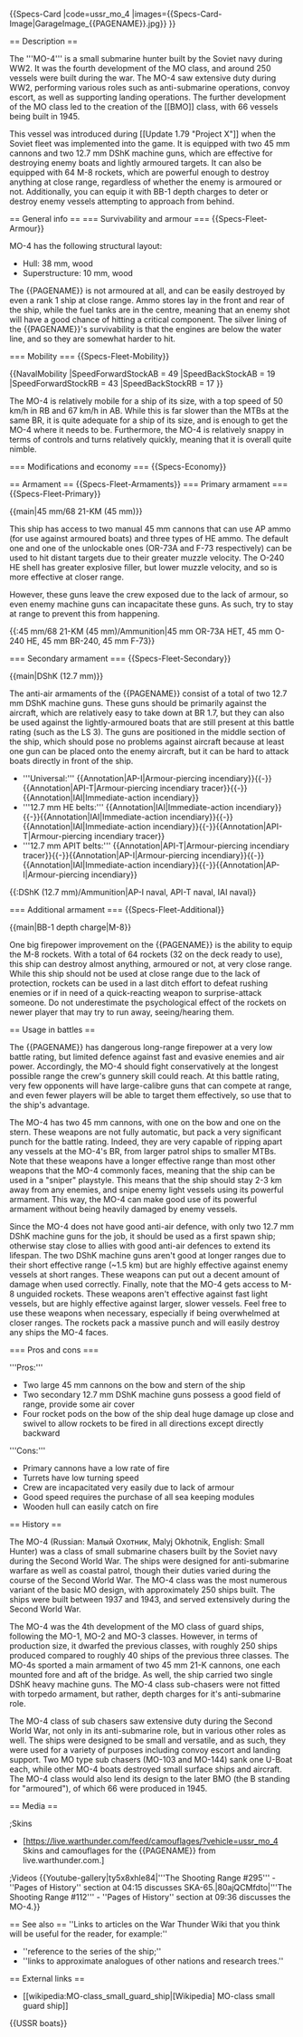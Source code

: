 {{Specs-Card
|code=ussr_mo_4
|images={{Specs-Card-Image|GarageImage_{{PAGENAME}}.jpg}}
}}

== Description ==
<!-- ''In the first part of the description, cover the history of the ship's creation and military application. In the second part, tell the reader about using this ship in the game. Add a screenshot: if a beginner player has a hard time remembering vehicles by name, a picture will help them identify the ship in question.'' -->
The '''MO-4''' is a small submarine hunter built by the Soviet navy during WW2. It was the fourth development of the MO class, and around 250 vessels were built during the war. The MO-4 saw extensive duty during WW2, performing various roles such as anti-submarine operations, convoy escort, as well as supporting landing operations. The further development of the MO class led to the creation of the [[BMO]] class, with 66 vessels being built in 1945.

This vessel was introduced during [[Update 1.79 "Project X"]] when the Soviet fleet was implemented into the game. It is equipped with two 45 mm cannons and two 12.7 mm DShK machine guns, which are effective for destroying enemy boats and lightly armoured targets. It can also be equipped with 64 M-8 rockets, which are powerful enough to destroy anything at close range, regardless of whether the enemy is armoured or not. Additionally, you can equip it with BB-1 depth charges to deter or destroy enemy vessels attempting to approach from behind.

== General info ==
=== Survivability and armour ===
{{Specs-Fleet-Armour}}
<!-- ''Talk about the vehicle's armour. Note the most well-defended and most vulnerable zones, e.g. the ammo magazine. Evaluate the composition of components and assemblies responsible for movement and manoeuvrability. Evaluate the survivability of the primary and secondary armaments separately. Don't forget to mention the size of the crew, which plays an important role in fleet mechanics. Save tips on preserving survivability for the "Usage in battles" section. If necessary, use a graphical template to show the most well-protected or most vulnerable points in the armour.'' -->
MO-4 has the following structural layout:

* Hull: 38 mm, wood
* Superstructure: 10 mm, wood

The {{PAGENAME}} is not armoured at all, and can be easily destroyed by even a rank 1 ship at close range. Ammo stores lay in the front and rear of the ship, while the fuel tanks are in the centre, meaning that an enemy shot will have a good chance of hitting a critical component. The silver lining of the {{PAGENAME}}'s survivability is that the engines are below the water line, and so they are somewhat harder to hit.

=== Mobility ===
{{Specs-Fleet-Mobility}}
<!-- ''Write about the ship's mobility. Evaluate its power and manoeuvrability, rudder rerouting speed, stopping speed at full tilt, with its maximum forward and reverse speed.'' -->

{{NavalMobility
|SpeedForwardStockAB = 49
|SpeedBackStockAB = 19
|SpeedForwardStockRB = 43
|SpeedBackStockRB = 17
}}

The MO-4 is relatively mobile for a ship of its size, with a top speed of 50 km/h in RB and 67 km/h in AB. While this is far slower than the MTBs at the same BR, it is quite adequate for a ship of its size, and is enough to get the MO-4 where it needs to be. Furthermore, the MO-4 is relatively snappy in terms of controls and turns relatively quickly, meaning that it is overall quite nimble.

=== Modifications and economy ===
{{Specs-Economy}}

== Armament ==
{{Specs-Fleet-Armaments}}
=== Primary armament ===
{{Specs-Fleet-Primary}}
<!-- ''Provide information about the characteristics of the primary armament. Evaluate their efficacy in battle based on their reload speed, ballistics and the capacity of their shells. Add a link to the main article about the weapon: <code><nowiki>{{main|Weapon name (calibre)}}</nowiki></code>. Broadly describe the ammunition available for the primary armament, and provide recommendations on how to use it and which ammunition to choose.'' -->
{{main|45 mm/68 21-KM (45 mm)}}

This ship has access to two manual 45 mm cannons that can use AP ammo (for use against armoured boats) and three types of HE ammo. The default one and one of the unlockable ones (OR-73A and F-73 respectively) can be used to hit distant targets due to their greater muzzle velocity. The O-240 HE shell has greater explosive filler, but lower muzzle velocity, and so is more effective at closer range.

However, these guns leave the crew exposed due to the lack of armour, so even enemy machine guns can incapacitate these guns. As such, try to stay at range to prevent this from happening.

{{:45 mm/68 21-KM (45 mm)/Ammunition|45 mm OR-73A HET, 45 mm O-240 HE, 45 mm BR-240, 45 mm F-73}}

=== Secondary armament ===
{{Specs-Fleet-Secondary}}
<!-- ''Some ships are fitted with weapons of various calibres. Secondary armaments are defined as weapons chosen with the control <code>Select secondary weapon</code>. Evaluate the secondary armaments and give advice on how to use them. Describe the ammunition available for the secondary armament. Provide recommendations on how to use them and which ammunition to choose. Remember that any anti-air armament, even heavy calibre weapons, belong in the next section. If there is no secondary armament, remove this section.'' -->
{{main|DShK (12.7 mm)}}

The anti-air armaments of the {{PAGENAME}} consist of a total of two 12.7 mm DShK machine guns. These guns should be primarily against the aircraft, which are relatively easy to take down at BR 1.7, but they can also be used against the lightly-armoured boats that are still present at this battle rating (such as the LS 3). The guns are positioned in the middle section of the ship, which should pose no problems against aircraft because at least one gun can be placed onto the enemy aircraft, but it can be hard to attack boats directly in front of the ship.

* '''Universal:''' {{Annotation|AP-I|Armour-piercing incendiary}}{{-}}{{Annotation|API-T|Armour-piercing incendiary tracer}}{{-}}{{Annotation|IAI|Immediate-action incendiary}}
* '''12.7 mm HE belts:''' {{Annotation|IAI|Immediate-action incendiary}}{{-}}{{Annotation|IAI|Immediate-action incendiary}}{{-}}{{Annotation|IAI|Immediate-action incendiary}}{{-}}{{Annotation|API-T|Armour-piercing incendiary tracer}}
* '''12.7 mm APIT belts:''' {{Annotation|API-T|Armour-piercing incendiary tracer}}{{-}}{{Annotation|AP-I|Armour-piercing incendiary}}{{-}}{{Annotation|IAI|Immediate-action incendiary}}{{-}}{{Annotation|AP-I|Armour-piercing incendiary}}

{{:DShK (12.7 mm)/Ammunition|AP-I naval, API-T naval, IAI naval}}

=== Additional armament ===
{{Specs-Fleet-Additional}}
<!-- ''Describe the available additional armaments of the ship: depth charges, mines, torpedoes. Talk about their positions, available ammunition and launch features such as dead zones of torpedoes. If there is no additional armament, remove this section.'' -->
{{main|BB-1 depth charge|M-8}}

One big firepower improvement on the {{PAGENAME}} is the ability to equip the M-8 rockets. With a total of 64 rockets (32 on the deck ready to use), this ship can destroy almost anything, armoured or not, at very close range. While this ship should not be used at close range due to the lack of protection, rockets can be used in a last ditch effort to defeat rushing enemies or if in need of a quick-reacting weapon to surprise-attack someone. Do not underestimate the psychological effect of the rockets on newer player that may try to run away, seeing/hearing them.

== Usage in battles ==
<!-- ''Describe the technique of using this ship, the characteristics of her use in a team and tips on strategy. Abstain from writing an entire guide – don't try to provide a single point of view, but give the reader food for thought. Talk about the most dangerous opponents for this vehicle and provide recommendations on fighting them. If necessary, note the specifics of playing with this vehicle in various modes (AB, RB, SB).'' -->

The {{PAGENAME}} has dangerous long-range firepower at a very low battle rating, but limited defence against fast and evasive enemies and air power. Accordingly, the MO-4 should fight conservatively at the longest possible range the crew's gunnery skill could reach. At this battle rating, very few opponents will have large-calibre guns that can compete at range, and even fewer players will be able to target them effectively, so use that to the ship's advantage.

The MO-4 has two 45 mm cannons, with one on the bow and one on the stern. These weapons are not fully automatic, but pack a very significant punch for the battle rating. Indeed, they are very capable of ripping apart any vessels at the MO-4's BR, from larger patrol ships to smaller MTBs. Note that these weapons have a longer effective range than most other weapons that the MO-4 commonly faces, meaning that the ship can be used in a "sniper" playstyle. This means that the ship should stay 2-3 km away from any enemies, and snipe enemy light vessels using its powerful armament. This way, the MO-4 can make good use of its powerful armament without being heavily damaged by enemy vessels.

Since the MO-4 does not have good anti-air defence, with only two 12.7 mm DShK machine guns for the job, it should be used as a first spawn ship; otherwise stay close to allies with good anti-air defences to extend its lifespan. The two DShK machine guns aren't good at longer ranges due to their short effective range (~1.5 km) but are highly effective against enemy vessels at short ranges. These weapons can put out a decent amount of damage when used correctly. Finally, note that the MO-4 gets access to M-8 unguided rockets. These weapons aren't effective against fast light vessels, but are highly effective against larger, slower vessels. Feel free to use these weapons when necessary, especially if being overwhelmed at closer ranges. The rockets pack a massive punch and will easily destroy any ships the MO-4 faces.

=== Pros and cons ===
<!-- ''Summarise and briefly evaluate the vehicle in terms of its characteristics and combat effectiveness. Mark its pros and cons in the bulleted list. Try not to use more than 6 points for each of the characteristics. Avoid using categorical definitions such as "bad", "good" and the like - use substitutions with softer forms such as "inadequate" and "effective".'' -->

'''Pros:'''

* Two large 45 mm cannons on the bow and stern of the ship
* Two secondary 12.7 mm DShK machine guns possess a good field of range, provide some air cover
* Four rocket pods on the bow of the ship deal huge damage up close and swivel to allow rockets to be fired in all directions except directly backward

'''Cons:'''

* Primary cannons have a low rate of fire
* Turrets have low turning speed
* Crew are incapacitated very easily due to lack of armour
* Good speed requires the purchase of all sea keeping modules
* Wooden hull can easily catch on fire

== History ==
<!-- ''Describe the history of the creation and combat usage of the ship in more detail than in the introduction. If the historical reference turns out to be too long, take it to a separate article, taking a link to the article about the ship and adding a block "/History" (example: <nowiki>https://wiki.warthunder.com/(Ship-name)/History</nowiki>) and add a link to it here using the <code>main</code> template. Be sure to reference text and sources by using <code><nowiki><ref></ref></nowiki></code>, as well as adding them at the end of the article with <code><nowiki><references /></nowiki></code>. This section may also include the ship's dev blog entry (if applicable) and the in-game encyclopedia description (under <code><nowiki>=== In-game description ===</nowiki></code>, also if applicable).'' -->
The MO-4 (Russian: Малый Охотник, Malyj Okhotnik, English: Small Hunter) was a class of small submarine chasers built by the Soviet navy during the Second World War. The ships were designed for anti-submarine warfare as well as coastal patrol, though their duties varied during the course of the Second World War. The MO-4 class was the most numerous variant of the basic MO design, with approximately 250 ships built. The ships were built between 1937 and 1943, and served extensively during the Second World War.

The MO-4 was the 4th development of the MO class of guard ships, following the MO-1, MO-2 and MO-3 classes. However, in terms of production size, it dwarfed the previous classes, with roughly 250 ships produced compared to roughly 40 ships of the previous three classes. The MO-4s sported a main armament of two 45 mm 21-K cannons, one each mounted fore and aft of the bridge. As well, the ship carried two single DShK heavy machine guns. The MO-4 class sub-chasers were not fitted with torpedo armament, but rather, depth charges for it's anti-submarine role.

The MO-4 class of sub chasers saw extensive duty during the Second World War, not only in its anti-submarine role, but in various other roles as well. The ships were designed to be small and versatile, and as such, they were used for a variety of purposes including convoy escort and landing support. Two MO type sub chasers (MO-103 and MO-144) sank one U-Boat each, while other MO-4 boats destroyed small surface ships and aircraft. The MO-4 class would also lend its design to the later BMO (the B standing for "armoured"), of which 66 were produced in 1945.

== Media ==
<!-- ''Excellent additions to the article would be video guides, screenshots from the game, and photos.'' -->

;Skins

* [https://live.warthunder.com/feed/camouflages/?vehicle=ussr_mo_4 Skins and camouflages for the {{PAGENAME}} from live.warthunder.com.]

;Videos
{{Youtube-gallery|ty5x8xhle84|'''The Shooting Range #295''' - ''Pages of History'' section at 04:15 discusses SKA-65.|80ajQCMfdto|'''The Shooting Range #112''' - ''Pages of History'' section at 09:36 discusses the MO-4.}}

== See also ==
''Links to articles on the War Thunder Wiki that you think will be useful for the reader, for example:''

* ''reference to the series of the ship;''
* ''links to approximate analogues of other nations and research trees.''

== External links ==
<!-- ''Paste links to sources and external resources, such as:''
* ''topic on the official game forum;''
* ''other literature.'' -->

* [[wikipedia:MO-class_small_guard_ship|[Wikipedia] MO-class small guard ship]]

{{USSR boats}}
